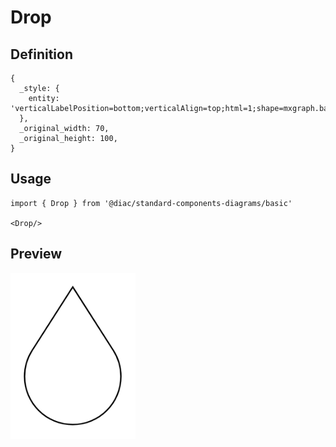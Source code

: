 # Drop

## Definition

```
{
  _style: { 
    entity: 'verticalLabelPosition=bottom;verticalAlign=top;html=1;shape=mxgraph.basic.drop',
  },
  _original_width: 70,
  _original_height: 100,
}
```

## Usage

```
import { Drop } from '@diac/standard-components-diagrams/basic'

<Drop/>
```

## Preview

<img src="./drop.png" width="200"/>
